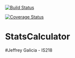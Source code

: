 [![Build Status](https://www.travis-ci.com/jg-725/StatsCalculator.svg?branch=master)](https://www.travis-ci.com/jg-725/StatsCalculator)

[![Coverage Status](https://coveralls.io/repos/github/jg-725/StatsCalculator/badge.svg?branch=master)](https://coveralls.io/github/jg-725/StatsCalculator?branch=master)

# StatsCalculator

#Jeffrey Galicia - IS218